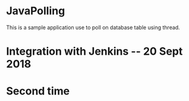 # JavaPolling
This is a sample application use to poll on database table using thread.

# Integration with Jenkins -- 20 Sept 2018
# Second time
